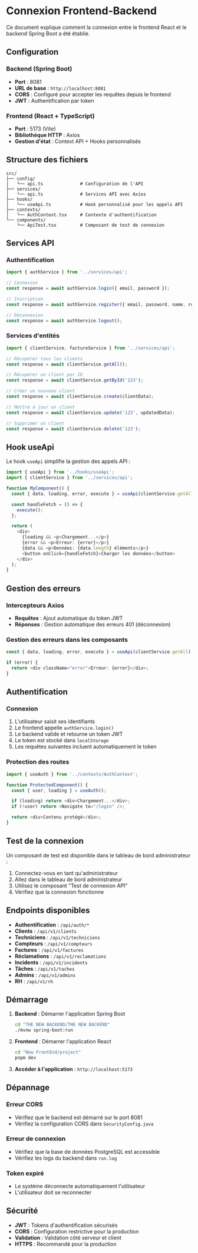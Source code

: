 # Connexion Frontend-Backend

Ce document explique comment la connexion entre le frontend React et le backend Spring Boot a été établie.

## Configuration

### Backend (Spring Boot)
- **Port** : 8081
- **URL de base** : `http://localhost:8081`
- **CORS** : Configuré pour accepter les requêtes depuis le frontend
- **JWT** : Authentification par token

### Frontend (React + TypeScript)
- **Port** : 5173 (Vite)
- **Bibliothèque HTTP** : Axios
- **Gestion d'état** : Context API + Hooks personnalisés

## Structure des fichiers

```
src/
├── config/
│   └── api.ts              # Configuration de l'API
├── services/
│   └── api.ts              # Services API avec Axios
├── hooks/
│   └── useApi.ts           # Hook personnalisé pour les appels API
├── contexts/
│   └── AuthContext.tsx     # Contexte d'authentification
└── components/
    └── ApiTest.tsx         # Composant de test de connexion
```

## Services API

### Authentification
```typescript
import { authService } from '../services/api';

// Connexion
const response = await authService.login({ email, password });

// Inscription
const response = await authService.register({ email, password, name, role });

// Déconnexion
const response = await authService.logout();
```

### Services d'entités
```typescript
import { clientService, factureService } from '../services/api';

// Récupérer tous les clients
const response = await clientService.getAll();

// Récupérer un client par ID
const response = await clientService.getById('123');

// Créer un nouveau client
const response = await clientService.create(clientData);

// Mettre à jour un client
const response = await clientService.update('123', updatedData);

// Supprimer un client
const response = await clientService.delete('123');
```

## Hook useApi

Le hook `useApi` simplifie la gestion des appels API :

```typescript
import { useApi } from '../hooks/useApi';
import { clientService } from '../services/api';

function MyComponent() {
  const { data, loading, error, execute } = useApi(clientService.getAll);

  const handleFetch = () => {
    execute();
  };

  return (
    <div>
      {loading && <p>Chargement...</p>}
      {error && <p>Erreur: {error}</p>}
      {data && <p>Données: {data.length} éléments</p>}
      <button onClick={handleFetch}>Charger les données</button>
    </div>
  );
}
```

## Gestion des erreurs

### Intercepteurs Axios
- **Requêtes** : Ajout automatique du token JWT
- **Réponses** : Gestion automatique des erreurs 401 (déconnexion)

### Gestion des erreurs dans les composants
```typescript
const { data, loading, error, execute } = useApi(clientService.getAll);

if (error) {
  return <div className="error">Erreur: {error}</div>;
}
```

## Authentification

### Connexion
1. L'utilisateur saisit ses identifiants
2. Le frontend appelle `authService.login()`
3. Le backend valide et retourne un token JWT
4. Le token est stocké dans `localStorage`
5. Les requêtes suivantes incluent automatiquement le token

### Protection des routes
```typescript
import { useAuth } from '../contexts/AuthContext';

function ProtectedComponent() {
  const { user, loading } = useAuth();

  if (loading) return <div>Chargement...</div>;
  if (!user) return <Navigate to="/login" />;

  return <div>Contenu protégé</div>;
}
```

## Test de la connexion

Un composant de test est disponible dans le tableau de bord administrateur :

1. Connectez-vous en tant qu'administrateur
2. Allez dans le tableau de bord administrateur
3. Utilisez le composant "Test de connexion API"
4. Vérifiez que la connexion fonctionne

## Endpoints disponibles

- **Authentification** : `/api/auth/*`
- **Clients** : `/api/v1/clients`
- **Techniciens** : `/api/v1/techniciens`
- **Compteurs** : `/api/v1/compteurs`
- **Factures** : `/api/v1/factures`
- **Réclamations** : `/api/v1/reclamations`
- **Incidents** : `/api/v1/incidents`
- **Tâches** : `/api/v1/taches`
- **Admins** : `/api/v1/admins`
- **RH** : `/api/v1/rh`

## Démarrage

1. **Backend** : Démarrer l'application Spring Boot
   ```bash
   cd "THE NEW BACKEND/THE NEW BACKEND"
   ./mvnw spring-boot:run
   ```

2. **Frontend** : Démarrer l'application React
   ```bash
   cd "New FrontEnd/project"
   pnpm dev
   ```

3. **Accéder à l'application** : `http://localhost:5173`

## Dépannage

### Erreur CORS
- Vérifiez que le backend est démarré sur le port 8081
- Vérifiez la configuration CORS dans `SecurityConfig.java`

### Erreur de connexion
- Vérifiez que la base de données PostgreSQL est accessible
- Vérifiez les logs du backend dans `run.log`

### Token expiré
- Le système déconnecte automatiquement l'utilisateur
- L'utilisateur doit se reconnecter

## Sécurité

- **JWT** : Tokens d'authentification sécurisés
- **CORS** : Configuration restrictive pour la production
- **Validation** : Validation côté serveur et client
- **HTTPS** : Recommandé pour la production
